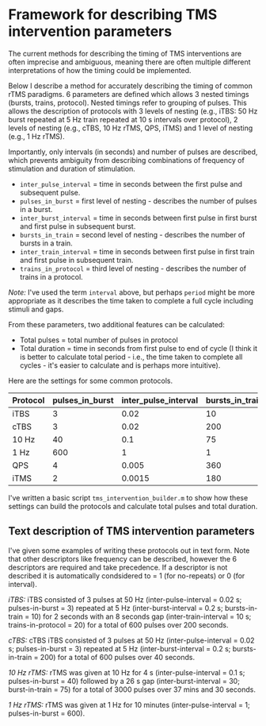 # Framework for describing TMS intervention parameters

The current methods for describing the timing of TMS interventions are often imprecise and ambiguous, meaning there are often multiple different interpretations of how the timing could be implemented.

Below I describe a method for accurately describing the timing of common rTMS paradigms. 6 parameters are defined which allows 3 nested timings (bursts, trains, protocol). Nested timings refer to grouping of pulses. This allows the description of protocols with 3 levels of nesting (e.g., iTBS: 50 Hz burst repeated at 5 Hz train repeated at 10 s intervals over protocol), 2 levels of nesting (e.g., cTBS, 10 Hz rTMS, QPS, iTMS) and 1 level of nesting (e.g., 1 Hz rTMS). 

Importantly, only intervals (in seconds) and number of pulses  are described, which prevents ambiguity from describing combinations of frequency of stimulation and duration of stimulation.

* `inter_pulse_interval` = time in seconds between the first pulse and subsequent pulse.
* `pulses_in_burst` = first level of nesting - describes the number of pulses in a burst.
* `inter_burst_interval` = time in seconds between first pulse in first burst and first pulse in subsequent burst.
* `bursts_in_train` = second level of nesting - describes the number of bursts in a train.
* `inter_train_interval` = time in seconds between first pulse in first train and first pulse in subsequent train.
* `trains_in_protocol` = third level of nesting - describes the number of trains in a protocol.

*Note:* I've used the term `interval` above, but perhaps `period` might be more appropriate as it describes the time taken to complete a full cycle including stimuli and gaps.

From these parameters, two additional features can be calculated:
* Total pulses = total number of pulses in protocol
* Total duration = time in seconds from first pulse to end of cycle (I think it is better to calculate total period - i.e., the time taken to complete all cycles - it's easier to calculate and is perhaps more intuitive).

Here are the settings for some common protocols.

| **Protocol** | **pulses_in_burst**      | **inter_pulse_interval** | **bursts_in_train** | **inter_burst_interval** | **trains_in_protocol** | **inter_train_interval** |
|--------------|--------------------------|---------------------|--------------------------|---------------------|--------------------------|------------------------|
| iTBS         | 3                        | 0.02                | 10                       |0.2                  |20                        | 10                     |
| cTBS         | 3                        | 0.02                | 200                      |0.2                  |1                         | 0                      |
| 10 Hz        | 40                       | 0.1                 | 75                       |30                   |1                         | 0                      |
| 1 Hz         | 600                      | 1                   | 1                        |0                    |1                         | 0                      |
| QPS          | 4                        | 0.005               | 360                      |5                    |1                         | 0                      |
| iTMS         | 2                        | 0.0015              | 180                      |5                    |1                         | 0                      |

I've written a basic script `tms_intervention_builder.m` to show how these settings can build the protocols and calculate total pulses and total duration.

## Text description of TMS intervention parameters

I've given some examples of writing these protocols out in text form. Note that other descriptors like frequency can be described, however the 6 descriptors are required and take precedence. If a descriptor is not described it is automatically condsidered to = 1 (for no-repeats) or 0 (for interval). 

*iTBS:* 
iTBS consisted of 3 pulses at 50 Hz (inter-pulse-interval = 0.02 s; pulses-in-burst = 3) repeated at 5 Hz (inter-burst-interval = 0.2 s; bursts-in-train = 10) for 2 seconds with an 8 seconds gap (inter-train-interval = 10 s; trains-in-protocol = 20) for a total of 600 pulses over 200 seconds. 

*cTBS:* 
cTBS iTBS consisted of 3 pulses at 50 Hz (inter-pulse-interval = 0.02 s; pulses-in-burst = 3) repeated at 5 Hz (inter-burst-interval = 0.2 s; bursts-in-train = 200) for a total of 600 pulses over 40 seconds.

*10 Hz rTMS:* 
rTMS was given at 10 Hz for 4 s (inter-pulse-interval = 0.1 s; pulses-in-burst = 40) followed by a 26 s gap (inter-burst-interval = 30; burst-in-train = 75) for a total of 3000 pulses over 37 mins and 30 seconds.

*1 Hz rTMS:* 
rTMS was given at 1 Hz for 10 minutes (inter-pulse-interval = 1; pulses-in-burst = 600).
